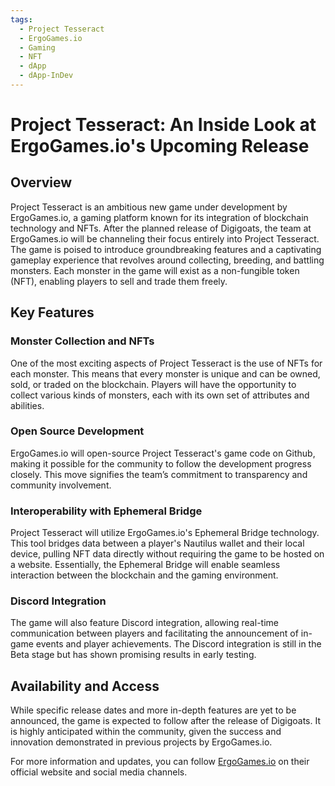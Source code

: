 ```yaml
---
tags:
  - Project Tesseract
  - ErgoGames.io
  - Gaming
  - NFT
  - dApp
  - dApp-InDev
---
```


# Project Tesseract: An Inside Look at ErgoGames.io's Upcoming Release

## Overview

Project Tesseract is an ambitious new game under development by ErgoGames.io, a gaming platform known for its integration of blockchain technology and NFTs. After the planned release of Digigoats, the team at ErgoGames.io will be channeling their focus entirely into Project Tesseract. The game is poised to introduce groundbreaking features and a captivating gameplay experience that revolves around collecting, breeding, and battling monsters. Each monster in the game will exist as a non-fungible token (NFT), enabling players to sell and trade them freely.

## Key Features

### Monster Collection and NFTs
One of the most exciting aspects of Project Tesseract is the use of NFTs for each monster. This means that every monster is unique and can be owned, sold, or traded on the blockchain. Players will have the opportunity to collect various kinds of monsters, each with its own set of attributes and abilities.

### Open Source Development
ErgoGames.io will open-source Project Tesseract's game code on Github, making it possible for the community to follow the development progress closely. This move signifies the team’s commitment to transparency and community involvement.

### Interoperability with Ephemeral Bridge
Project Tesseract will utilize ErgoGames.io's Ephemeral Bridge technology. This tool bridges data between a player's Nautilus wallet and their local device, pulling NFT data directly without requiring the game to be hosted on a website. Essentially, the Ephemeral Bridge will enable seamless interaction between the blockchain and the gaming environment.

### Discord Integration
The game will also feature Discord integration, allowing real-time communication between players and facilitating the announcement of in-game events and player achievements. The Discord integration is still in the Beta stage but has shown promising results in early testing.

## Availability and Access
While specific release dates and more in-depth features are yet to be announced, the game is expected to follow after the release of Digigoats. It is highly anticipated within the community, given the success and innovation demonstrated in previous projects by ErgoGames.io.


For more information and updates, you can follow [ErgoGames.io](https://ergogames.io) on their official website and social media channels.
